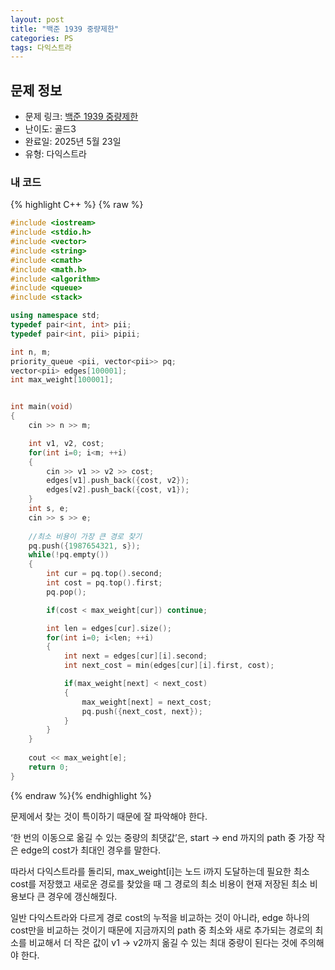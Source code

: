 ```yaml
---
layout: post
title: "백준 1939 중량제한"
categories: PS
tags: 다익스트라
---
```


## 문제 정보
- 문제 링크: [백준 1939 중량제한](https://www.acmicpc.net/problem/1939)
- 난이도: 골드3
- 완료일: 2025년 5월 23일
- 유형: 다익스트라

### 내 코드

{% highlight C++ %} {% raw %}
```C++
#include <iostream>
#include <stdio.h>
#include <vector>
#include <string>
#include <cmath>
#include <math.h>
#include <algorithm>
#include <queue>
#include <stack>

using namespace std;
typedef pair<int, int> pii;
typedef pair<int, pii> pipii;

int n, m;
priority_queue <pii, vector<pii>> pq;
vector<pii> edges[100001];
int max_weight[100001];


int main(void)
{   
    cin >> n >> m;

    int v1, v2, cost;
    for(int i=0; i<m; ++i)
    {
        cin >> v1 >> v2 >> cost; 
        edges[v1].push_back({cost, v2});
        edges[v2].push_back({cost, v1});
    }
    int s, e;
    cin >> s >> e;
    
    //최소 비용이 가장 큰 경로 찾기
    pq.push({1987654321, s});
    while(!pq.empty())
    {
        int cur = pq.top().second;
        int cost = pq.top().first;
        pq.pop();

        if(cost < max_weight[cur]) continue;

        int len = edges[cur].size();
        for(int i=0; i<len; ++i)
        {
            int next = edges[cur][i].second;
            int next_cost = min(edges[cur][i].first, cost);

            if(max_weight[next] < next_cost)
            {
                max_weight[next] = next_cost;
                pq.push({next_cost, next});
            }
        }
    }
    
    cout << max_weight[e];
    return 0;
}

```
{% endraw %}{% endhighlight %}  

문제에서 찾는 것이 특이하기 때문에 잘 파악해야 한다.

‘한 번의 이동으로 옮길 수 있는 중량의 최댓값’은,
start → end 까지의 path 중 가장 작은 edge의 cost가 최대인 경우를 말한다.  

따라서 다익스트라를 돌리되, max_weight[i]는 노드 i까지 도달하는데 필요한 최소 cost를 저장했고 새로운 경로를 찾았을 때 그 경로의 최소 비용이 현재 저장된 최소 비용보다 큰 경우에 갱신해줬다. 

일반 다익스트라와 다르게 경로 cost의 누적을 비교하는 것이 아니라, 
edge 하나의 cost만을 비교하는 것이기 때문에 지금까지의 path 중 최소와 새로 추가되는 경로의 최소를 비교해서 더 작은 값이 v1 → v2까지 옮길 수 있는 최대 중량이 된다는 것에 주의해야 한다.